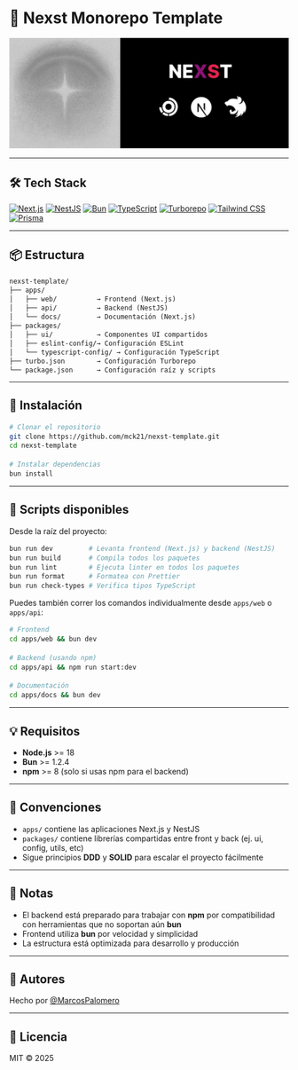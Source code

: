 # 🧪 Nexst Monorepo Template

<p align="center">  
  <img src="https://github.com/mck21/nexst-template/blob/main/public/images/nexst-header.png" />
</p>


---

## 🛠️ Tech Stack

[![Next.js](https://img.shields.io/badge/Next.js-15-black?logo=next.js&style=flat-square)](https://nextjs.org)
[![NestJS](https://img.shields.io/badge/NestJS-E0234E?logo=nestjs&logoColor=white&style=flat-square)](https://nestjs.com)
[![Bun](https://img.shields.io/badge/Bun-1.2.4-ffde57?logo=bun&logoColor=black&style=flat-square)](https://bun.sh)
[![TypeScript](https://img.shields.io/badge/TypeScript-5.8-blue?logo=typescript&style=flat-square)](https://www.typescriptlang.org)
[![Turborepo](https://img.shields.io/badge/Turborepo-monorepo-5c5cff?logo=vercel&style=flat-square)](https://turbo.build)
[![Tailwind CSS](https://img.shields.io/badge/Tailwind_CSS-38B2AC?logo=tailwind-css&logoColor=white&style=flat-square)](https://tailwindcss.com)
[![Prisma](https://img.shields.io/badge/Prisma-2D3748?logo=prisma&logoColor=white&style=flat-square)](https://www.prisma.io)


---

## 📦 Estructura

```
nexst-template/
├── apps/
│   ├── web/          → Frontend (Next.js)
│   ├── api/          → Backend (NestJS)
│   └── docs/         → Documentación (Next.js)
├── packages/
│   ├── ui/           → Componentes UI compartidos
│   ├── eslint-config/→ Configuración ESLint
│   └── typescript-config/ → Configuración TypeScript
├── turbo.json        → Configuración Turborepo
└── package.json      → Configuración raíz y scripts
```

---

## 🚀 Instalación

```bash
# Clonar el repositorio
git clone https://github.com/mck21/nexst-template.git
cd nexst-template

# Instalar dependencias
bun install
```

---

## 🧪 Scripts disponibles

Desde la raíz del proyecto:

```bash
bun run dev         # Levanta frontend (Next.js) y backend (NestJS)
bun run build       # Compila todos los paquetes
bun run lint        # Ejecuta linter en todos los paquetes
bun run format      # Formatea con Prettier
bun run check-types # Verifica tipos TypeScript
```

Puedes también correr los comandos individualmente desde `apps/web` o `apps/api`:

```bash
# Frontend
cd apps/web && bun dev

# Backend (usando npm)
cd apps/api && npm run start:dev

# Documentación
cd apps/docs && bun dev
```

---

## 💡 Requisitos

- **Node.js** >= 18
- **Bun** >= 1.2.4
- **npm** >= 8 (solo si usas npm para el backend)

---

## 📁 Convenciones

- `apps/` contiene las aplicaciones Next.js y NestJS
- `packages/` contiene librerías compartidas entre front y back (ej. ui, config, utils, etc)
- Sigue principios **DDD** y **SOLID** para escalar el proyecto fácilmente

---

## 📌 Notas

- El backend está preparado para trabajar con **npm** por compatibilidad con herramientas que no soportan aún **bun**
- Frontend utiliza **bun** por velocidad y simplicidad
- La estructura está optimizada para desarrollo y producción

---

## 🧙 Autores

Hecho por [@MarcosPalomero](https://github.com/mck21)

---

## 📝 Licencia

MIT © 2025
